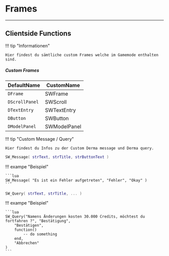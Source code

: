 # Frames

------------

## Clientside Functions

!!! tip "Informationen"

    Hier findest du sämtliche custom Frames welche im Gamemode enthalten sind.

##### Custom Frames

| DefaultName                  | CustomName                               | 
|------------------------------|------------------------------------------|
| `DFrame`                     | SWFrame                                  |
| `DScrollPanel`               | SWScroll                                 |
| `DTextEntry`                 | SWTextEntry                              |
| `DButton`                    | SWButton                                 |
| `DModelPanel`                | SWModelPanel                             |

!!! tip "Custom Message / Query"

    Hier findest du Infos zu der Custom Derma message und Derma query.

```lua
SW_Message( strText, strTitle, strButtonText )
```

!!! exampe "Beispiel"

    ```lua
    SW_Message( "Es ist ein Fehler aufgetreten", "Fehler", "Okay" )
    ```

```lua
SW_Query( strText, strTitle, ... )
```

!!! exampe "Beispiel"

    ```lua
    SW_Query("Namens Änderungen kosten 30.000 Credits, möchtest du fortfahren ?", "Bestätigung",
        "Bestätigen",
        function() 
            -- do something
        end,
        "Abbrechen"
    )
    ```